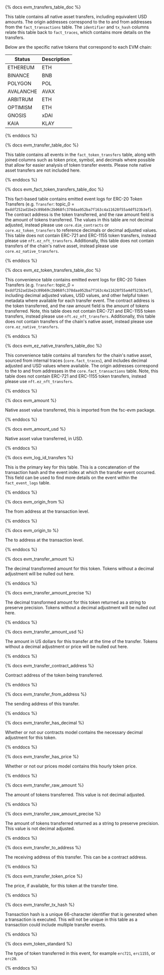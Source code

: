 {% docs evm_transfers_table_doc %}

This table contains all native asset transfers, including equivalent USD amounts. The origin addresses correspond to the to and from addresses from the `fact_transactions` table. The `identifier` and `tx_hash` columns relate this table back to `fact_traces`, which contains more details on the transfers. 

Below are the specific native tokens that correspond to each EVM chain:

| Status     | Description |
|------------|-------------|
| ETHEREUM   | ETH         |
| BINANCE    | BNB         |
| POLYGON    | POL         |
| AVALANCHE  | AVAX        |
| ARBITRUM   | ETH         |
| OPTIMISM   | ETH         |
| GNOSIS     | xDAI        |
| KAIA       | KLAY        |

{% enddocs %}


{% docs evm_transfer_table_doc %}

This table contains all events in the `fact_token_transfers` table, along with joined columns such as token price, symbol, and decimals where possible that allow for easier analysis of token transfer events. Please note native asset transfers are not included here.

{% enddocs %}


{% docs evm_fact_token_transfers_table_doc %}

This fact-based table contains emitted event logs for ERC-20 Token Transfers (e.g. `Transfer`: topic_0 = `0xddf252ad1be2c89b69c2b068fc378daa952ba7f163c4a11628f55a4df523b3ef`). The contract address is the token transferred, and the raw amount field is the amount of tokens transferred. The values in this table are not decimal adjusted, instead please use `core.dim_contracts` or `core.ez_token_transfers` to reference decimals or decimal adjusted values. This table does not contain ERC-721 and ERC-1155 token transfers, instead please use `nft.ez_nft_transfers`. Additionally, this table does not contain transfers of the chain's native asset, instead please use `core.ez_native_transfers`.

{% enddocs %}


{% docs evm_ez_token_transfers_table_doc %}

This convenience table contains emitted event logs for ERC-20 Token Transfers (e.g. `Transfer`: topic_0 = `0xddf252ad1be2c89b69c2b068fc378daa952ba7f163c4a11628f55a4df523b3ef`), including decimal adjusted values, USD values, and other helpful token metadata where available for each transfer event. The contract address is the token transferred, and the raw amount field is the amount of tokens transferred. Note, this table does not contain ERC-721 and ERC-1155 token transfers, instead please use `nft.ez_nft_transfers`. Additionally, this table does not contain transfers of the chain's native asset, instead please use `core.ez_native_transfers`.

{% enddocs %}


{% docs evm_ez_native_transfers_table_doc %}

This convenience table contains all transfers for the chain's native asset, sourced from internal traces (`core.fact_traces`), and includes decimal adjusted and USD values where available. The origin addresses correspond to the to and from addresses in the `core.fact_transactions` table. Note, this table does not contain ERC-721 and ERC-1155 token transfers, instead please use `nft.ez_nft_transfers`.

{% enddocs %}


{% docs evm_amount %}

Native asset value transferred, this is imported from the fsc-evm package.

{% enddocs %}


{% docs evm_amount_usd %}

Native asset value transferred, in USD.

{% enddocs %}


{% docs evm_log_id_transfers %}

This is the primary key for this table. This is a concatenation of the transaction hash and the event index at which the transfer event occurred. This field can be used to find more details on the event within the `fact_event_logs` table.

{% enddocs %}


{% docs evm_origin_from %}

The from address at the transaction level. 

{% enddocs %}


{% docs evm_origin_to %}

The to address at the transaction level. 

{% enddocs %}


{% docs evm_transfer_amount %}

The decimal transformed amount for this token. Tokens without a decimal adjustment will be nulled out here. 

{% enddocs %}


{% docs evm_transfer_amount_precise %}

The decimal transformed amount for this token returned as a string to preserve precision. Tokens without a decimal adjustment will be nulled out here.

{% enddocs %}


{% docs evm_transfer_amount_usd %}

The amount in US dollars for this transfer at the time of the transfer. Tokens without a decimal adjustment or price will be nulled out here. 

{% enddocs %}


{% docs evm_transfer_contract_address %}

Contract address of the token being transferred.

{% enddocs %}


{% docs evm_transfer_from_address %}

The sending address of this transfer.

{% enddocs %}


{% docs evm_transfer_has_decimal %}

Whether or not our contracts model contains the necessary decimal adjustment for this token. 

{% enddocs %}


{% docs evm_transfer_has_price %}

Whether or not our prices model contains this hourly token price. 

{% enddocs %}


{% docs evm_transfer_raw_amount %}

The amount of tokens transferred. This value is not decimal adjusted. 

{% enddocs %}


{% docs evm_transfer_raw_amount_precise %}

The amount of tokens transferred returned as a string to preserve precision. This value is not decimal adjusted.

{% enddocs %}


{% docs evm_transfer_to_address %}

The receiving address of this transfer. This can be a contract address. 

{% enddocs %}


{% docs evm_transfer_token_price %}

The price, if available, for this token at the transfer time. 

{% enddocs %}


{% docs evm_transfer_tx_hash %}

Transaction hash is a unique 66-character identifier that is generated when a transaction is executed. This will not be unique in this table as a transaction could include multiple transfer events.

{% enddocs %}


{% docs evm_token_standard %}

The type of token transferred in this event, for example `erc721`, `erc1155`, or `erc20`.

{% enddocs %}